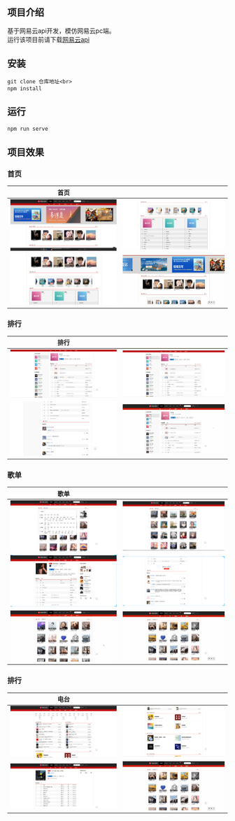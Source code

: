 ## 项目介绍
基于网易云api开发，模仿网易云pc端。<br>
运行该项目前请下载[网易云api](https://github.com/Binaryify/NeteaseCloudMusicApi)
## 安装

```
git clone 仓库地址<br>
npm install
```
## 运行
```
npm run serve
```
## 项目效果
### 首页
| 首页 |  |
| --- | --- | 
|![加载失败](./img/%E9%A6%96%E9%A1%B5%E6%88%AA%E5%9B%BE1.png "首页") |  ![加载失败](./img/%E9%A6%96%E9%A1%B5%E6%88%AA%E5%9B%BE2.png "首页")|
| ![加载失败](./img/%E9%A6%96%E9%A1%B53.png "首页") | ![加载失败](./img/%E9%A6%96%E9%A1%B5%E5%8A%A8%E6%80%81%E5%9B%BE.gif "首页") |  
### 排行  
| 排行 |  |
| --- | --- |
|![加载失败](./img/%E6%8E%92%E8%A1%8C1.png "排行")| ![加载失败](./img/%E6%8E%92%E8%A1%8C1.png "排行")|  
|![加载失败](./img/%E6%8E%92%E8%A1%8C%E8%AF%84%E8%AE%BA.png "排行")|![加载失败](./img/%E6%8E%92%E8%A1%8C%E5%8A%A8%E6%80%81%E5%9B%BE.gif "排行")|
### 歌单
| 歌单 |  |
| --- | --- |
|![加载失败](./img/%E6%AD%8C%E5%8D%951.png "歌单首页")| ![加载失败](./img/%E6%AD%8C%E5%8D%952.png "歌单首页")|  
|![加载失败](./img/%E6%AD%8C%E5%8D%95%E8%AF%A6%E6%83%851.png "歌单详情")|![加载失败](./img/%E6%AD%8C%E5%8D%95%E8%AF%A6%E6%83%852.png "歌单详情")|
|![加载失败](./img/%E6%AD%8C%E5%8D%95%E9%A6%96%E9%A1%B5%E5%8A%A8%E6%80%81%E5%9B%BE.gif "歌单首页动态图")|![加载失败](./img/%E6%AD%8C%E5%8D%95%E8%AF%A6%E6%83%85%E5%8A%A8%E6%80%81%E5%9B%BE.gif "歌单详情动态图")|
### 排行  
| 电台 |  |
| --- | --- |
|![加载失败](./img/%E7%94%B5%E5%8F%B0.png "电台首页")| ![加载失败](./img/%E7%94%B5%E5%8F%B02.png "电台首页")|  
|![加载失败](./img/%E7%94%B5%E5%8F%B0%E8%AF%A6%E6%83%85.png "排行")|![加载失败](./img/%E7%94%B5%E5%8F%B0%E5%8A%A8%E6%80%81%E5%9B%BE.gif "电台动态图")|

